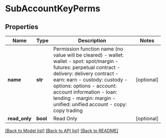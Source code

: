 # SubAccountKeyPerms

## Properties
Name | Type | Description | Notes
------------ | ------------- | ------------- | -------------
**name** | **str** | Permission function name (no value will be cleared) - wallet: wallet - spot: spot/margin - futures: perpetual contract - delivery: delivery contract - earn: earn - custody: custody - options: options - account: account information - loan: lending - margin: margin - unified: unified account - copy: copy trading | [optional] 
**read_only** | **bool** | Read Only | [optional] 

[[Back to Model list]](../README.md#documentation-for-models) [[Back to API list]](../README.md#documentation-for-api-endpoints) [[Back to README]](../README.md)


